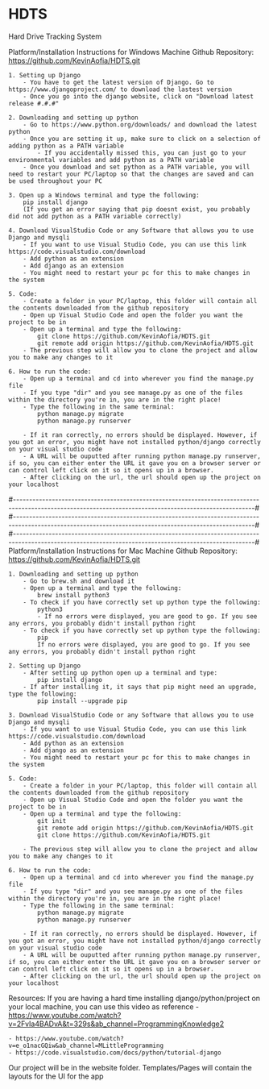 # HDTS
Hard Drive Tracking System


Platform/Installation Instructions for Windows Machine
    Github Repository: https://github.com/KevinAofia/HDTS.git

    1. Setting up Django
        - You have to get the latest version of Django. Go to https://www.djangoproject.com/ to download the lastest version
        - Once you go into the django website, click on "Download latest release #.#.#"

    2. Downloading and setting up python 
        - Go to https://www.python.org/downloads/ and download the latest python
        - Once you are setting it up, make sure to click on a selection of adding python as a PATH variable
            - If you accidentally missed this, you can just go to your environmental variables and add python as a PATH variable
        - Once you download and set python as a PATH variable, you will need to restart your PC/laptop so that the changes are saved and can be used throughout your PC

    3. Open up a Windows terminal and type the following:
        pip install django
        (If you get an error saying that pip doesnt exist, you probably did not add python as a PATH variable correctly)

    4. Download VisualStudio Code or any Software that allows you to use Django and mysqli
        - If you want to use Visual Studio Code, you can use this link https://code.visualstudio.com/download
        - Add python as an extension
        - Add django as an extension
        - You might need to restart your pc for this to make changes in the system

    5. Code:
        - Create a folder in your PC/laptop, this folder will contain all the contents downloaded from the github repository
        - Open up Visual Studio Code and open the folder you want the project to be in
        - Open up a terminal and type the following:
            git clone https://github.com/KevinAofia/HDTS.git
            git remote add origin https://github.com/KevinAofia/HDTS.git
        - The previous step will allow you to clone the project and allow you to make any changes to it

    6. How to run the code:
        - Open up a terminal and cd into wherever you find the manage.py file
        - If you type "dir" and you see manage.py as one of the files within the directory you're in, you are in the right place!
        - Type the following in the same terminal:
            python manage.py migrate
            python manage.py runserver

        - If it ran correctly, no errors should be displayed. However, if you got an error, you might have not installed python/django correctly on your visual studio code
        - A URL will be ouputted after running python manage.py runserver, if so, you can either enter the URL it gave you on a browser server or can control left click on it so it opens up in a browser. 
        - After clicking on the url, the url should open up the project on your localhost
#--------------------------------------------------------------------------------------------------------------------------------------------------------#
#--------------------------------------------------------------------------------------------------------------------------------------------------------#
#--------------------------------------------------------------------------------------------------------------------------------------------------------#
Platform/Installation Instructions for Mac Machine
    Github Repository: https://github.com/KevinAofia/HDTS.git

    1. Downloading and setting up python 
        - Go to brew.sh and download it
        - Open up a terminal and type the following:
            brew install python3
        - To check if you have correctly set up python type the following:
            python3
            - If no errors were displayed, you are good to go. If you see any errors, you probably didn't install python right
        - To check if you have correctly set up python type the following:
            pip
            If no errors were displayed, you are good to go. If you see any errors, you probably didn't install python right

    2. Setting up Django
        - After setting up python open up a terminal and type:
            pip install django
        - If after installing it, it says that pip might need an upgrade, type the following:
            pip install --upgrade pip
    
    3. Download VisualStudio Code or any Software that allows you to use Django and mysqli
        - If you want to use Visual Studio Code, you can use this link https://code.visualstudio.com/download
        - Add python as an extension
        - Add django as an extension
        - You might need to restart your pc for this to make changes in the system

    5. Code:
        - Create a folder in your PC/laptop, this folder will contain all the contents downloaded from the github repository
        - Open up Visual Studio Code and open the folder you want the project to be in
        - Open up a terminal and type the following:
            git init
            git remote add origin https://github.com/KevinAofia/HDTS.git
            git clone https://github.com/KevinAofia/HDTS.git
            
        - The previous step will allow you to clone the project and allow you to make any changes to it

    6. How to run the code:
        - Open up a terminal and cd into wherever you find the manage.py file
        - If you type "dir" and you see manage.py as one of the files within the directory you're in, you are in the right place!
        - Type the following in the same terminal:
            python manage.py migrate
            python manage.py runserver

        - If it ran correctly, no errors should be displayed. However, if you got an error, you might have not installed python/django correctly on your visual studio code
        - A URL will be ouputted after running python manage.py runserver, if so, you can either enter the URL it gave you on a browser server or can control left click on it so it opens up in a browser. 
        - After clicking on the url, the url should open up the project on your localhost


Resources:
    If you are having a hard time installing django/python/project on your local machine, you can use this video as reference 
        - https://www.youtube.com/watch?v=2FvIa4BADvA&t=329s&ab_channel=ProgrammingKnowledge2
    
    - https://www.youtube.com/watch?v=e_o1nacGQiw&ab_channel=MLittleProgramming
    - https://code.visualstudio.com/docs/python/tutorial-django
Our project will be in the website folder.
Templates/Pages will contain the layouts for the UI for the app
